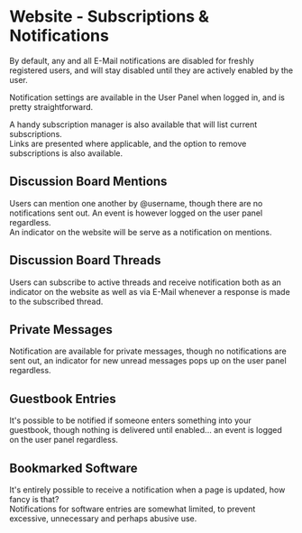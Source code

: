 # Website - Subscriptions & Notifications
By default, any and all E-Mail notifications are disabled for freshly registered users, and will stay disabled until they are actively enabled by the user.

Notification settings are available in the User Panel when logged in, and is pretty straightforward.

A handy subscription manager is also available that will list current subscriptions.  
Links are presented where applicable, and the option to remove subscriptions is also available.

## Discussion Board Mentions
Users can mention one another by @username, though there are no notifications sent out. An event is however logged on the user panel regardless.  
An indicator on the website will be serve as a notification on mentions.

## Discussion Board Threads
Users can subscribe to active threads and receive notification both as an indicator on the website as well as via E-Mail whenever a response is made to the subscribed thread.

## Private Messages
Notification are available for private messages, though no notifications are sent out, an indicator for new unread messages pops up on the user panel regardless.

## Guestbook Entries
It's possible to be notified if someone enters something into your guestbook, though nothing is delivered until enabled... an event is logged on the user panel regardless.

## Bookmarked Software
It's entirely possible to receive a notification when a page is updated, how fancy is that?  
Notifications for software entries are somewhat limited, to prevent excessive, unnecessary and perhaps abusive use.
